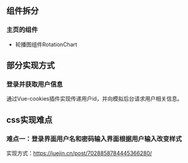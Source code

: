 ## 组件拆分
### 主页的组件
* 轮播图组件RotationChart
## 部分实现方式
### 登录并获取用户信息
通过Vue-cookies插件实现传递用户id，并向模拟后台请求用户相关信息。
## css实现难点
### 难点一：登录界面用户名和密码输入界面根据用户输入改变样式
实现方式：https://juejin.cn/post/7028858784445366280/
